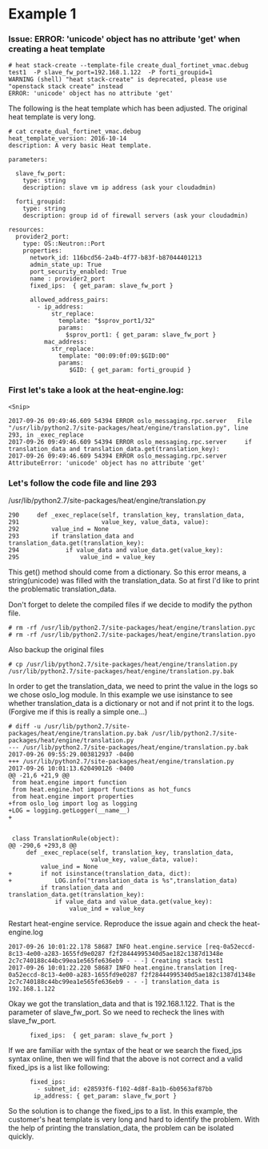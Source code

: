# Example 1 

### Issue: ERROR: 'unicode' object has no attribute 'get' when creating a heat template
~~~
# heat stack-create --template-file create_dual_fortinet_vmac.debug  test1  -P slave_fw_port=192.168.1.122  -P forti_groupid=1
WARNING (shell) "heat stack-create" is deprecated, please use "openstack stack create" instead
ERROR: 'unicode' object has no attribute 'get'
~~~
The following is the heat template which has been adjusted. The original heat template is very long. 
~~~
# cat create_dual_fortinet_vmac.debug
heat_template_version: 2016-10-14
description: A very basic Heat template.

parameters:

  slave_fw_port:
    type: string
    description: slave vm ip address (ask your cloudadmin)

  forti_groupid:
    type: string
    description: group id of firewall servers (ask your cloudadmin)

resources:
  provider2_port:
    type: OS::Neutron::Port
    properties:
      network_id: 116bcd56-2a4b-4f77-b83f-b87044401213
      admin_state_up: True
      port_security_enabled: True
      name : provider2_port
      fixed_ips:  { get_param: slave_fw_port }
     
      allowed_address_pairs:
        - ip_address:
            str_replace:
              template: "$sprov_port1/32"
              params:
                $sprov_port1: { get_param: slave_fw_port }
          mac_address:
            str_replace:
              template: "00:09:0f:09:$GID:00"
              params:
                 $GID: { get_param: forti_groupid }
~~~
### First let's take a look at the heat-engine.log:
~~~
<Snip>

2017-09-26 09:49:46.609 54394 ERROR oslo_messaging.rpc.server   File "/usr/lib/python2.7/site-packages/heat/engine/translation.py", line 293, in _exec_replace
2017-09-26 09:49:46.609 54394 ERROR oslo_messaging.rpc.server     if translation_data and translation_data.get(translation_key):
2017-09-26 09:49:46.609 54394 ERROR oslo_messaging.rpc.server AttributeError: 'unicode' object has no attribute 'get'
~~~

### Let's follow the code file and line 293

/usr/lib/python2.7/site-packages/heat/engine/translation.py
~~~
290     def _exec_replace(self, translation_key, translation_data,
291                       value_key, value_data, value):
292         value_ind = None
293         if translation_data and translation_data.get(translation_key):
294             if value_data and value_data.get(value_key):
295                 value_ind = value_key
~~~

This get() method should come from a dictionary. So this error means, a string(unicode) was filled with the translation_data. So at first I'd like to print the problematic translation_data.

Don't forget to delete the compiled files if we decide to modify the python file.
~~~
# rm -rf /usr/lib/python2.7/site-packages/heat/engine/translation.pyc
# rm -rf /usr/lib/python2.7/site-packages/heat/engine/translation.pyo
~~~
Also backup the original files
~~~
# cp /usr/lib/python2.7/site-packages/heat/engine/translation.py /usr/lib/python2.7/site-packages/heat/engine/translation.py.bak
~~~
In order to get the translation_data, we need to print the value in the logs so we chose oslo_log module. In this example we use isinstance to see whether translation_data is a dictionary or not and if not print it to the logs. (Forgive me if this is really a simple one...)
~~~
# diff -u /usr/lib/python2.7/site-packages/heat/engine/translation.py.bak /usr/lib/python2.7/site-packages/heat/engine/translation.py
--- /usr/lib/python2.7/site-packages/heat/engine/translation.py.bak    2017-09-26 09:55:29.003812937 -0400
+++ /usr/lib/python2.7/site-packages/heat/engine/translation.py    2017-09-26 10:01:13.620490126 -0400
@@ -21,6 +21,9 @@
 from heat.engine import function
 from heat.engine.hot import functions as hot_funcs
 from heat.engine import properties
+from oslo_log import log as logging
+LOG = logging.getLogger(__name__)
+

 
 class TranslationRule(object):
@@ -290,6 +293,8 @@
     def _exec_replace(self, translation_key, translation_data,
                       value_key, value_data, value):
         value_ind = None
+        if not isinstance(translation_data, dict):
+            LOG.info("translation_data is %s",translation_data)
         if translation_data and translation_data.get(translation_key):
             if value_data and value_data.get(value_key):
                 value_ind = value_key
~~~

Restart heat-engine service. Reproduce the issue again and check the heat-engine.log
~~~
2017-09-26 10:01:22.178 58687 INFO heat.engine.service [req-0a52eccd-8c13-4e00-a283-1655fd9e0287 f2f28444995340d5ae182c1387d1348e 2c7c740188c44bc99ea1e565fe636eb9 - - -] Creating stack test1
2017-09-26 10:01:22.220 58687 INFO heat.engine.translation [req-0a52eccd-8c13-4e00-a283-1655fd9e0287 f2f28444995340d5ae182c1387d1348e 2c7c740188c44bc99ea1e565fe636eb9 - - -] translation_data is 192.168.1.122
~~~
Okay we got the translation_data and that is 192.168.1.122. That is the parameter of slave_fw_port. So we need to recheck the lines with slave_fw_port. 
~~~
      fixed_ips:  { get_param: slave_fw_port }
~~~
If we are familiar with the syntax of the heat or we search the fixed_ips syntax online, then we will find that the above is not correct and a valid fixed_ips is a list like following:
~~~
      fixed_ips:  
        - subnet_id: e28593f6-f102-4d8f-8a1b-6b0563af87bb
       ip_address: { get_param: slave_fw_port }
~~~
So the solution is to change the fixed_ips to a list. In this example, the customer's heat template is very long and hard to identify the problem. With the help of printing the translation_data, the problem can be isolated quickly.

